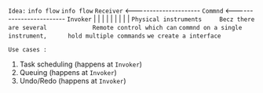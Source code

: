 `Idea:`
                `info flow`                     `info flow`
`Receiver` <---------------------  `Commnd` <------------------------ `Invoker`
    |                               |                               |
    |                               |                               |
    |                               |                               |
`Physical instruments     Becz there are several             Remote control which can`
                         `commnd on a single instrument,      hold multiple commands`
                          `we create a interface   ` 


`Use cases : `
1. Task scheduling (happens at `Invoker`)
2. Queuing (happens at `Invoker`)
3. Undo/Redo (happens at `Invoker`)